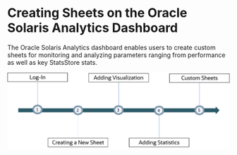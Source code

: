 # Creating Sheets on the Oracle Solaris Analytics Dashboard

The Oracle Solaris Analytics dashboard enables users to create custom sheets for monitoring and analyzing parameters ranging from performance as well as key StatsStore stats. 

![Images](Images/Workflow1.png)


